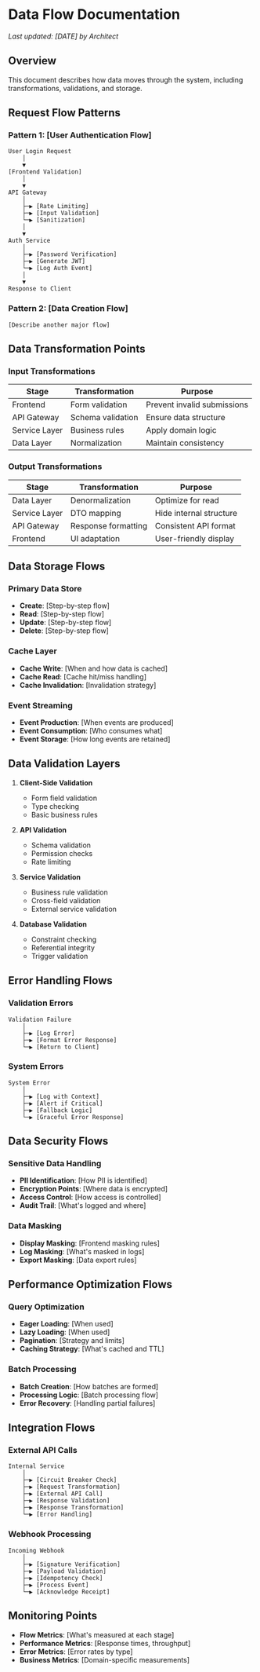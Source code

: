 # Data Flow Documentation
*Last updated: [DATE] by Architect*

## Overview
This document describes how data moves through the system, including transformations, validations, and storage.

## Request Flow Patterns

### Pattern 1: [User Authentication Flow]
```
User Login Request
    │
    ▼
[Frontend Validation]
    │
    ▼
API Gateway
    │
    ├─▶ [Rate Limiting]
    ├─▶ [Input Validation]
    └─▶ [Sanitization]
    │
    ▼
Auth Service
    │
    ├─▶ [Password Verification]
    ├─▶ [Generate JWT]
    └─▶ [Log Auth Event]
    │
    ▼
Response to Client
```

### Pattern 2: [Data Creation Flow]
```
[Describe another major flow]
```

## Data Transformation Points

### Input Transformations
| Stage | Transformation | Purpose |
|-------|---------------|---------|
| Frontend | Form validation | Prevent invalid submissions |
| API Gateway | Schema validation | Ensure data structure |
| Service Layer | Business rules | Apply domain logic |
| Data Layer | Normalization | Maintain consistency |

### Output Transformations
| Stage | Transformation | Purpose |
|-------|---------------|---------|
| Data Layer | Denormalization | Optimize for read |
| Service Layer | DTO mapping | Hide internal structure |
| API Gateway | Response formatting | Consistent API format |
| Frontend | UI adaptation | User-friendly display |

## Data Storage Flows

### Primary Data Store
- **Create**: [Step-by-step flow]
- **Read**: [Step-by-step flow]
- **Update**: [Step-by-step flow]
- **Delete**: [Step-by-step flow]

### Cache Layer
- **Cache Write**: [When and how data is cached]
- **Cache Read**: [Cache hit/miss handling]
- **Cache Invalidation**: [Invalidation strategy]

### Event Streaming
- **Event Production**: [When events are produced]
- **Event Consumption**: [Who consumes what]
- **Event Storage**: [How long events are retained]

## Data Validation Layers

1. **Client-Side Validation**
   - Form field validation
   - Type checking
   - Basic business rules

2. **API Validation**
   - Schema validation
   - Permission checks
   - Rate limiting

3. **Service Validation**
   - Business rule validation
   - Cross-field validation
   - External service validation

4. **Database Validation**
   - Constraint checking
   - Referential integrity
   - Trigger validation

## Error Handling Flows

### Validation Errors
```
Validation Failure
    │
    ├─▶ [Log Error]
    ├─▶ [Format Error Response]
    └─▶ [Return to Client]
```

### System Errors
```
System Error
    │
    ├─▶ [Log with Context]
    ├─▶ [Alert if Critical]
    ├─▶ [Fallback Logic]
    └─▶ [Graceful Error Response]
```

## Data Security Flows

### Sensitive Data Handling
- **PII Identification**: [How PII is identified]
- **Encryption Points**: [Where data is encrypted]
- **Access Control**: [How access is controlled]
- **Audit Trail**: [What's logged and where]

### Data Masking
- **Display Masking**: [Frontend masking rules]
- **Log Masking**: [What's masked in logs]
- **Export Masking**: [Data export rules]

## Performance Optimization Flows

### Query Optimization
- **Eager Loading**: [When used]
- **Lazy Loading**: [When used]
- **Pagination**: [Strategy and limits]
- **Caching Strategy**: [What's cached and TTL]

### Batch Processing
- **Batch Creation**: [How batches are formed]
- **Processing Logic**: [Batch processing flow]
- **Error Recovery**: [Handling partial failures]

## Integration Flows

### External API Calls
```
Internal Service
    │
    ├─▶ [Circuit Breaker Check]
    ├─▶ [Request Transformation]
    ├─▶ [External API Call]
    ├─▶ [Response Validation]
    ├─▶ [Response Transformation]
    └─▶ [Error Handling]
```

### Webhook Processing
```
Incoming Webhook
    │
    ├─▶ [Signature Verification]
    ├─▶ [Payload Validation]
    ├─▶ [Idempotency Check]
    ├─▶ [Process Event]
    └─▶ [Acknowledge Receipt]
```

## Monitoring Points

- **Flow Metrics**: [What's measured at each stage]
- **Performance Metrics**: [Response times, throughput]
- **Error Metrics**: [Error rates by type]
- **Business Metrics**: [Domain-specific measurements]